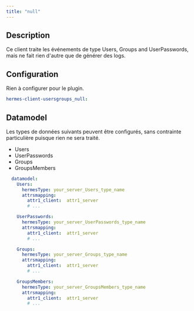 ```yaml
---
title: "null"
---
```


## Description

Ce client traite les événements de type Users, Groups and UserPasswords, mais ne fait rien d'autre que de générer des logs.

## Configuration

Rien à configurer pour le plugin.

```yaml
hermes-client-usersgroups_null:
```

## Datamodel

Les types de données suivants peuvent être configurés, sans contrainte particulière puisque rien ne sera traité.

- Users
- UserPasswords
- Groups
- GroupsMembers

```yaml
  datamodel:
    Users:
      hermesType: your_server_Users_type_name
      attrsmapping:
        attr1_client:  attr1_server
        # ...

    UserPasswords:
      hermesType: your_server_UserPasswords_type_name
      attrsmapping:
        attr1_client:  attr1_server
        # ...

    Groups:
      hermesType: your_server_Groups_type_name
      attrsmapping:
        attr1_client:  attr1_server
        # ...

    GroupsMembers:
      hermesType: your_server_GroupsMembers_type_name
      attrsmapping:
        attr1_client:  attr1_server
        # ...
```
